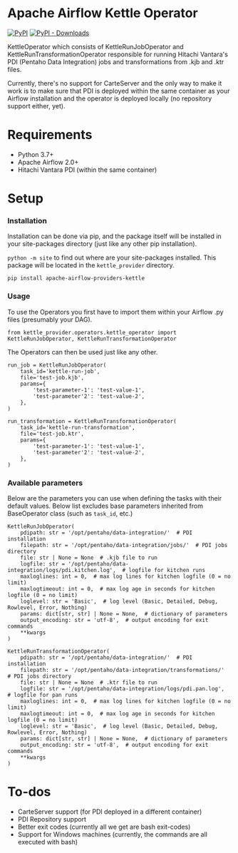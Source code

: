 # Apache Airflow Kettle Operator

[![PyPI](https://img.shields.io/pypi/v/apache-airflow-providers-kettle)](https://pypi.org/project/apache-airflow-providers-kettle/)
[![PyPI - Downloads](https://img.shields.io/pypi/dm/apache-airflow-providers-kettle)](https://pypi.org/project/apache-airflow-providers-kettle/)

KettleOperator which consists of KettleRunJobOperator and KettleRunTransformationOperator responsible for running Hitachi Vantara's PDI (Pentaho Data Integration) jobs and transformations from .kjb and .ktr files.

Currently, there's no support for CarteServer and the only way to make it work is to make sure that PDI is deployed within the same container as your Airflow installation and the operator is deployed locally (no repository support either, yet).

# Requirements

- Python 3.7+
- Apache Airflow 2.0+
- Hitachi Vantara PDI (within the same container)

# Setup

### Installation

Installation can be done via pip, and the package itself will be installed in your site-packages directory (just like any other pip installation).

`python -m site` to find out where are your site-packages installed. This package will be located in the `kettle_provider` directory.

```
pip install apache-airflow-providers-kettle
```

### Usage

To use the Operators you first have to import them within your Airflow .py files (presumably your DAG).

```
from kettle_provider.operators.kettle_operator import KettleRunJobOperator, KettleRunTransformationOperator
```

The Operators can then be used just like any other. 

```
run_job = KettleRunJobOperator(
    task_id='kettle-run-job',
    file='test-job.kjb',
    params={
        'test-parameter-1': 'test-value-1',
        'test-parameter'2': 'test-value-2',
    },
)
```
```
run_transformation = KettleRunTransformationOperator(
    task_id='kettle-run-transformation',
    file='test-job.ktr',
    params={
        'test-parameter-1': 'test-value-1',
        'test-parameter'2': 'test-value-2',
    },
)
```

### Available parameters

Below are the parameters you can use when defining the tasks with their default values.
Below list excludes base parameters inherited from BaseOperator class (such as `task_id`, etc.)

```
KettleRunJobOperator(
    pdipath: str = '/opt/pentaho/data-integration/'  # PDI installation
    filepath: str = '/opt/pentaho/data-integration/jobs/'  # PDI jobs directory
    file: str | None = None  # .kjb file to run
    logfile: str = '/opt/pentaho/data-integration/logs/pdi.kitchen.log',  # logfile for kitchen runs
    maxloglines: int = 0,  # max log lines for kitchen logfile (0 = no limit)
    maxlogtimeout: int = 0,  # max log age in seconds for kitchen logfile (0 = no limit)
    loglevel: str = 'Basic',  # log level (Basic, Detailed, Debug, Rowlevel, Error, Nothing)
    params: dict[str, str] | None = None,  # dictionary of parameters
    output_encoding: str = 'utf-8',  # output encoding for exit commands
    **kwargs
)
```

```
KettleRunTransformationOperator(
    pdipath: str = '/opt/pentaho/data-integration/'  # PDI installation
    filepath: str = '/opt/pentaho/data-integration/transformations/'  # PDI jobs directory
    file: str | None = None  # .ktr file to run
    logfile: str = '/opt/pentaho/data-integration/logs/pdi.pan.log',  # logfile for pan runs
    maxloglines: int = 0,  # max log lines for kitchen logfile (0 = no limit)
    maxlogtimeout: int = 0,  # max log age in seconds for kitchen logfile (0 = no limit)
    loglevel: str = 'Basic',  # log level (Basic, Detailed, Debug, Rowlevel, Error, Nothing)
    params: dict[str, str] | None = None,  # dictionary of parameters
    output_encoding: str = 'utf-8',  # output encoding for exit commands
    **kwargs
)
```
# To-dos

- CarteServer support (for PDI deployed in a different container)
- PDI Repository support
- Better exit codes (currently all we get are bash exit-codes)
- Support for Windows machines (currently, the commands are all executed with bash)

